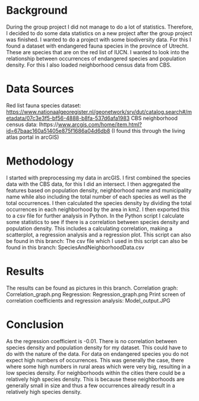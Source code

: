 # Background
During the group project I did not manage to do a lot of statistics. Therefore, I decided to do some data statistics on a new project after the group project was finished. I wanted to do a project with some biodiversity data. For this I found a dataset with endangered fauna species in the province of Utrecht. These are species that are on the red list of IUCN. I wanted to look into the relationship between occurrences of endangered species and population density. For this I also loaded neighborhood census data from CBS.
# Data Sources
Red list fauna species dataset: https://www.nationaalgeoregister.nl/geonetwork/srv/dut/catalog.search#/metadata/07c3e3f5-bf56-4888-b8fa-537d6afa1983
CBS neighborhood census data: Ihttps://www.arcgis.com/home/item.html?id=67baac160a51405e875f1686a04d6db8 (I found this through the living atlas portal in arcGIS)
# Methodology
I started with preprocessing my data in arcGIS. I first combined the species data with the CBS data, for this I did an intersect. I then aggregated the features based on population density, neighborhood name and municipality name while also including the total number of each species as well as the total occurrences. I then calculated the species density by dividing the total occurrences in each neighborhood by the area in km2. I then exported this to a csv file for further analysis in Python. 
In the Python script I calculate some statistics to see if there is a correlation between species density and population density. This includes a calculating correlation, making a scatterplot, a regression analysis and a regression plot. This script can also be found in this branch: 
The csv file which I used in this script can also be found in this branch: SpeciesAndNeighborhoodData.csv
# Results
The results can be found as pictures in this branch.
Correlation graph: Correlation_graph.png
Regression: Regression_graph.png
Print screen of correlation coefficients and regression analysis: Model_output.JPG
# Conclusion
As the regression coefficient is -0.01. There is no correlation between species density and population density for my dataset. This could have to do with the nature of the data. For data on endangered species you do not expect high numbers of occurrences. This was generally the case, there where some high numbers in rural areas which were very big, resulting in a low species density. For neighborhoods within the cities there could be a relatively high species density. This is because these neighborhoods are generally small in size and thus a few occurrences already result in a relatively high species density. 


